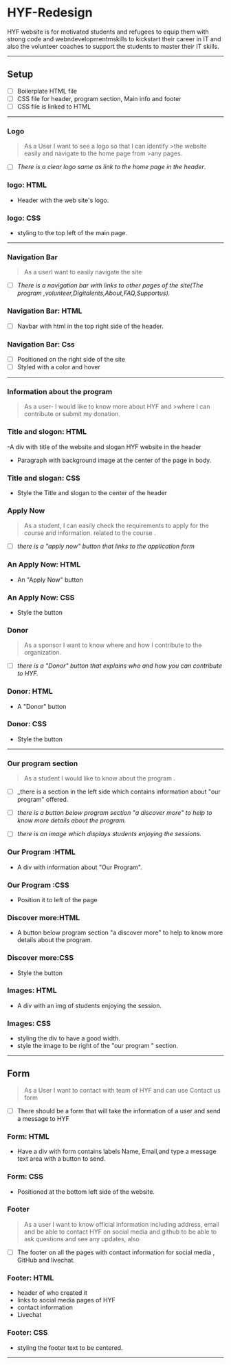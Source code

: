 # HYF-Redesign

<!---minju edited--->

HYF website is for motivated students and refugees to equip them with strong
code and webndevelopmentmskills to kickstart their career in IT and also the
volunteer coaches to support the students to master their IT skills.

---

## Setup

- [ ] Boilerplate HTML file
- [ ] CSS file for header, program section, Main info and footer
- [ ] CSS file is linked to HTML

---

### Logo

> As a User I want to see a logo so that I can identify >the website easily and
> navigate to the home page from >any pages.

- [ ] _There is a clear logo same as link to the home page in the header_.

### logo: HTML

- Header with the web site's logo.

### logo: CSS

- styling to the top left of the main page.

---

### Navigation Bar

> As a userI want to easily navigate the site

- [ ] _There is a navigation bar with links to other pages of the site(The
      program ,volunteer,Digitalents,About,FAQ,Supportus)._

### Navigation Bar: HTML

- [ ] Navbar with html in the top right side of the header.

### Navigation Bar: Css

- [ ] Positioned on the right side of the site
- [ ] Styled with a color and hover

---

### Information about the program

> As a user- I would like to know more about HYF and >where I can contribute or
> submit my donation.

### Title and slogon: HTML

-A div with title of the website and slogan HYF website in the header

- Paragraph with background image at the center of the page in body.

### Title and slogan: CSS

- Style the Title and slogan to the center of the header

### Apply Now

> As a student, I can easily check the requirements to apply for the course and
> information. related to the course .

- [ ] _there is a "apply now" button that links to the application form_

### An Apply Now: HTML

- An "Apply Now" button

### An Apply Now: CSS

- Style the button

### Donor

> As a sponsor I want to know where and how I contribute to the organization.

- [ ] _there is a "Donor" button that explains who and how you can contribute to
      HYF._

### Donor: HTML

- A "Donor" button

### Donor: CSS

- Style the button

---

### Our program section

> As a student I would like to know about the program .

- [ ] \_there is a section in the left side which contains information about
      "our program" offered.

- [ ] _there is a button below program section "a discover more" to help to know
      more details about the program._

- [ ] _there is an image which displays students enjoying the sessions._

### Our Program :HTML

- A div with information about "Our Program".

### Our Program :CSS

- Position it to left of the page

### Discover more:HTML

- A button below program section "a discover more" to help to know more details
  about the program.

### Discover more:CSS

- Style the button

### Images: HTML

- A div with an img of students enjoying the session.

### Images: CSS

- styling the div to have a good width.
- style the image to be right of the "our program " section.

---

## Form

> As a User I want to contact with team of HYF and can use Contact us form

- [ ] There should be a form that will take the information of a user and send a
      message to HYF

### Form: HTML

- Have a div with form contains labels Name, Email,and type a message text area
  with a button to send.

### Form: CSS

- Positioned at the bottom left side of the website.

### Footer

> As a user I want to know official information including address, email and be
> able to contact HYF on social media and github to be able to ask questions and
> see any updates, also

- [ ] The footer on all the pages with contact information for social media ,
      GitHub and livechat.

### Footer: HTML

- header of who created it
- links to social media pages of HYF
- contact information
- Livechat

### Footer: CSS

- styling the footer text to be centered.

---
